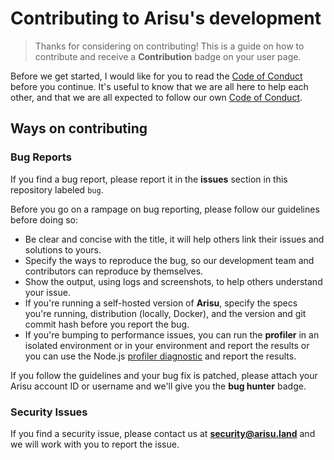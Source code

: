 # Contributing to Arisu's development
> Thanks for considering on contributing! This is a guide on how to contribute and receive a **Contribution** badge on your user page.

Before we get started, I would like for you to read the [Code of Conduct](./CODE_OF_CONDUCT.md) before you continue. It's useful to know that we are all here to help each other, and that we are all expected to follow our own [Code of Conduct](./CODE_OF_CONDUCT.md).

## Ways on contributing
### Bug Reports
If you find a bug report, please report it in the **issues** section in this repository labeled `bug`.

Before you go on a rampage on bug reporting, please follow our guidelines before doing so:

- Be clear and concise with the title, it will help others link their issues and solutions to yours.
- Specify the ways to reproduce the bug, so our development team and contributors can reproduce by themselves.
- Show the output, using logs and screenshots, to help others understand your issue.
- If you're running a self-hosted version of **Arisu**, specify the specs you're running, distribution (locally, Docker), and the version and git commit hash before you report the bug.
- If you're bumping to performance issues, you can run the **profiler** in an isolated environment or in your environment and report the results or you can use the Node.js [profiler diagnostic](https://nodejs.org/en/docs/guides/simple-profiling/) and report the results.

If you follow the guidelines and your bug fix is patched, please attach your Arisu account ID or username and we'll give you the **bug hunter** badge.

### Security Issues
If you find a security issue, please contact us at **security@arisu.land** and we will work with you to report the issue.
